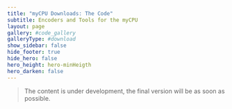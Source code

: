 ```yaml
---
title: "myCPU Downloads: The Code"
subtitle: Encoders and Tools for the myCPU
layout: page
gallery: #code_gallery
galleryType: #download
show_sidebar: false
hide_footer: true
hide_hero: false
hero_height: hero-minHeigth
hero_darken: false
---
```

> The content is under development, the final version will be as soon as possible.


